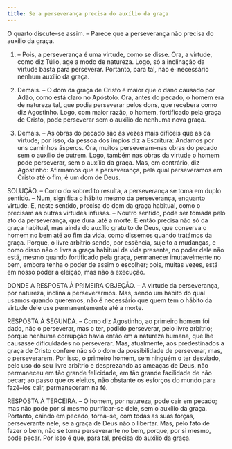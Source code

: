 ```yaml
---
title: Se a perseverança precisa do auxílio da graça
---
```


O quarto discute–se assim. – Parece que a perseverança não precisa do auxílio da graça.  

1. – Pois, a perseverança é uma virtude, como se disse. Ora, a virtude, como diz Túlio, age a modo de natureza. Logo, só a inclinação da virtude basta para perseverar. Portanto, para tal, não é· necessário nenhum auxílio da graça.  

2. Demais. – O dom da graça de Cristo é maior que o dano causado por Adão, como está claro no Apóstolo. Ora, antes do pecado, o homem era de natureza tal, que podia perseverar pelos dons, que recebera como diz Agostinho. Logo, com maior razão, o homem, fortificado pela graça de Cristo, pode perseverar sem o auxílio de nenhuma nova graça.  

3. Demais. – As obras do pecado são às vezes mais difíceis que as da virtude; por isso, da pessoa dos ímpios diz a Escritura: Andamos por uns caminhos ásperos. Ora, muitos perseveram–nas obras do pecado sem o auxílio de outrem. Logo, também nas obras da virtude o homem pode perseverar, sem o auxílio da graça.  Mas, em contrário, diz Agostinho: Afirmamos que a perseverança, pela qual perseveramos em Cristo até o fim, é um dom de Deus.  

SOLUÇÃO. – Como do sobredito resulta, a perseverança se toma em duplo sentido. – Num, significa o hábito mesmo da perseverança, enquanto virtude. E, neste sentido, precisa do dom da graça habitual, como o precisam as outras virtudes infusas. – Noutro sentido, pode ser tomada pelo ato da perseverança, que dura .até a morte. E então precisa não só da graça habitual, mas ainda do auxílio gratuito de Deus, que conserva o homem no bem até ao fim da vida, como dissemos quando tratámos da graça. Porque, o livre arbítrio sendo, por essência, sujeito a mudanças, e como disso não o livra a graça habitual da vida presente, no poder dele não está, mesmo quando fortificado pela graça, permanecer imutavelmente no bem, embora tenha o poder de assim o escolher; pois, muitas vezes, está em nosso poder a eleição, mas não a execução.  

DONDE A RESPOSTA À PRIMEIRA OBJEÇÃO. – A virtude da perseverança, por natureza, inclina a perseverarmos. Mas, sendo um hábito do qual usamos quando queremos, não é necessário que quem tem o hábito da virtude dele use permanentemente até a morte. 

RESPOSTA À SEGUNDA. – Como diz Agostinho, ao primeiro homem foi dado, não o perseverar, mas o ter, podido perseverar, pelo livre arbítrio; porque nenhuma corrupção havia então em a natureza humana, que lhe causasse dificuldades no perseverar. Mas, atualmente, aos predestinados a graça de Cristo confere não só o dom da possibilidade de perseverar, mas, o perseverarem. Por isso, o primeiro homem, sem ninguém o ter desviado, pelo uso do seu livre arbítrio e desprezando as ameaças de Deus, não permaneceu em tão grande felicidade, em tão grande facilidade de não pecar; ao passo que os eleitos, não obstante os esforços do mundo para fazê–los cair, permaneceram na fé.  

RESPOSTA À TERCEIRA. – O homem, por natureza, pode cair em pecado; mas não pode por si mesmo purificar–se dele, sem o auxílio da graça. Portanto, caindo em pecado, torna–se, com todas as suas forças, perseverante nele, se a graça de Deus não o libertar. Mas, pelo fato de fazer o bem, não se torna perseverante no bem, porque, por si mesmo, pode pecar. Por isso é que, para tal, precisa do auxílio da graça.